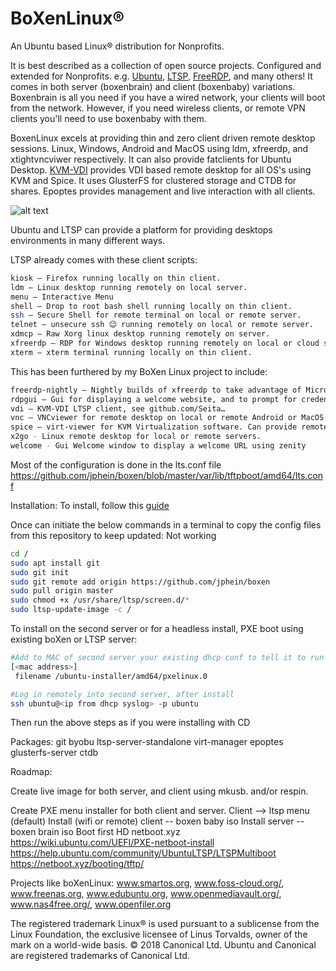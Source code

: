 # BoXenLinux&reg;
An Ubuntu based Linux&reg; distribution for Nonprofits.

It is best described as a collection of open source projects. Configured and extended for Nonprofits. e.g. [Ubuntu], [LTSP], [FreeRDP], and many others! It comes in both server (boxenbrain) and client (boxenbaby) variations. Boxenbrain is all you need if you have a wired network, your clients will boot from the network. However, if you need wireless clients, or remote VPN clients you'll need to use boxenbaby with them. 

BoxenLinux excels at providing thin and zero client driven remote desktop sessions. Linux, Windows, Android and MacOS using ldm, xfreerdp, and xtightvncviwer respectively. It can also provide fatclients for Ubuntu Desktop. [KVM-VDI] provides VDI based remote desktop for all OS's using KVM and Spice. It uses GlusterFS for clustered storage and CTDB for shares. Epoptes provides management and live interaction with all clients.

![alt text](https://jphein.com/wp-content/uploads/2018/11/Screenshot-from-2018-11-11-23-58-02.png)

Ubuntu and LTSP can provide a platform for providing desktops environments in many different ways.

LTSP already comes with these client scripts:
```sh
kiosk – Firefox running locally on thin client.
ldm – Linux desktop running remotely on local server.
menu – Interactive Menu
shell – Drop to root bash shell running locally on thin client.
ssh – Secure Shell for remote terminal on local or remote server.
telnet – unsecure ssh 😉 running remotely on local or remote server.
xdmcp – Raw Xorg linux desktop running remotely on server.
xfreerdp – RDP for Windows desktop running remotely on local or cloud server.
xterm – xterm terminal running locally on thin client.
```
This has been furthered by my BoXen Linux project to include:
```sh
freerdp-nightly – Nightly builds of xfreerdp to take advantage of Microphone redirection and the latest graphics codecs.
rdpgui – Gui for displaying a welcome website, and to prompt for credentials when using xfreerdp-nightly.
vdi – KVM-VDI LTSP client, see github.com/Seita…
vnc – VNCviewer for remote desktop on local or remote Android or MacOS computers.
spice – virt-viewer for KVM Virtualization software. Can provide remote access to local or remote desktops of ANY kind you can virtualize.
x2go - Linux remote desktop for local or remote servers. 
welcome - Gui Welcome window to display a welcome URL using zenity
```
Most of the configuration is done in the lts.conf file
https://github.com/jphein/boxen/blob/master/var/lib/tftpboot/amd64/lts.conf

Installation:
To install, follow this [guide]


Once can initiate the below commands in a terminal to copy the config files from this repository to keep updated:
Not working
```sh
cd /
sudo apt install git
sudo git init
sudo git remote add origin https://github.com/jphein/boxen
sudo pull origin master
sudo chmod +x /usr/share/ltsp/screen.d/*
sudo ltsp-update-image -c /
```

To install on the second server or for a headless install, PXE boot using existing boXen or LTSP server: 

```sh
#Add to MAC of second server your existing dhcp conf to tell it to run the installer by default when it PXE boots
[<mac address>]
 filename /ubuntu-installer/amd64/pxelinux.0

#Log in remotely into second server, after install
ssh ubuntu@<ip from dhcp syslog> -p ubuntu 
```
Then run the above steps as if you were installing with CD

Packages: git byobu ltsp-server-standalone virt-manager epoptes glusterfs-server ctdb

Roadmap: 

Create live image for both server, and client using mkusb. and/or respin.

Create PXE menu installer for both client and server.
Client --> ltsp menu (default)
Install (wifi or remote) client -- boxen baby iso
Install server -- boxen brain iso 
Boot first HD
netboot.xyz
https://wiki.ubuntu.com/UEFI/PXE-netboot-install
https://help.ubuntu.com/community/UbuntuLTSP/LTSPMultiboot
https://netboot.xyz/booting/tftp/

Projects like boXenLinux: www.smartos.org, www.foss-cloud.org/, www.freenas.org, www.edubuntu.org, www.openmediavault.org/, www.nas4free.org/, www.openfiler.org

The registered trademark Linux® is used pursuant to a sublicense from the Linux Foundation, the exclusive licensee of Linus Torvalds, owner of the mark on a world-wide basis.
© 2018 Canonical Ltd. Ubuntu and Canonical are registered trademarks of Canonical Ltd.

[//]: # (These are reference links used in the body of this note and get stripped out when the markdown processor does its job. There is no need to format nicely because it shouldn't be seen. Thanks SO - http://stackoverflow.com/questions/4823468/store-comments-in-markdown-syntax)

[git]: <https://github.com>
[KVM-VDI]: <https://github.com/Seitanas/kvm-vdi>  
[FreeRDP]: <http://www.freerdp.com/>  
[LTSP]: <https://github.com/gentoo-mirror/ltsp>
[jp]: <https://github.com/jphein>
[boxen]: <https://github.com/jphein/boxen>
[Ubuntu]: <http://www.ubuntu.com/download/desktop>
[guide]: <https://jphein.com/how-to-provide-a-windows-desktop-experience/>
[dill]: <https://github.com/joemccann/dillinger>
   [git-repo-url]: <https://github.com/joemccann/dillinger.git>
   [john gruber]: <http://daringfireball.net>
   [@thomasfuchs]: <http://twitter.com/thomasfuchs>
   [df1]: <http://daringfireball.net/projects/markdown/>
   [markdown-it]: <https://github.com/markdown-it/markdown-it>
   [Ace Editor]: <http://ace.ajax.org>
   [node.js]: <http://nodejs.org>
   [Twitter Bootstrap]: <http://twitter.github.com/bootstrap/>
   [keymaster.js]: <https://github.com/madrobby/keymaster>
   [jQuery]: <http://jquery.com>
   [@tjholowaychuk]: <http://twitter.com/tjholowaychuk>
   [express]: <http://expressjs.com>
   [AngularJS]: <http://angularjs.org>
   [Gulp]: <http://gulpjs.com>

   [PlDb]: <https://github.com/joemccann/dillinger/tree/master/plugins/dropbox/README.md>
   [PlGh]:  <https://github.com/joemccann/dillinger/tree/master/plugins/github/README.md>
   [PlGd]: <https://github.com/joemccann/dillinger/tree/master/plugins/googledrive/README.md>
   [PlOd]: <https://github.com/joemccann/dillinger/tree/master/plugins/onedrive/README.md>
